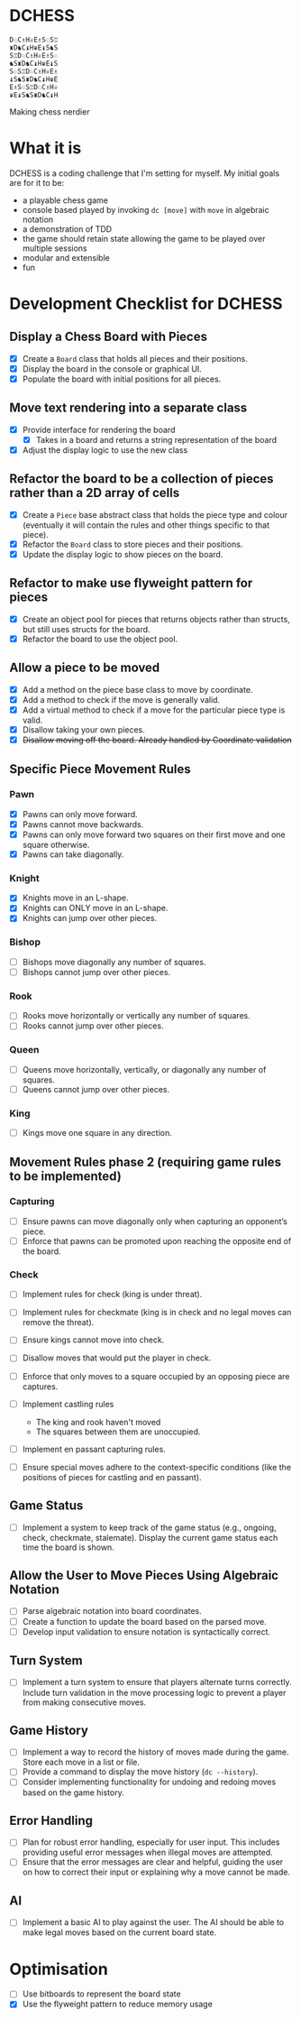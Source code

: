# DCHESS

```
D♘C♗H♕E♗S♘S♖
♜D♞C♝H♛E♝S♞S 
S♖D♘C♗H♕E♗S♘ 
♞S♜D♞C♝H♛E♝S
S♘S♖D♘C♗H♕E♗ 
♝S♞S♜D♞C♝H♛E 
E♗S♘S♖D♘C♗H♕ 
♛E♝S♞S♜D♞C♝H
```

Making chess nerdier

# What it is

DCHESS is a coding challenge that I'm setting for myself.
My initial goals are for it to be:

- a playable chess game
- console based played by invoking `dc [move]` with `move` in algebraic notation
- a demonstration of TDD
- the game should retain state allowing the game to be played over multiple sessions
- modular and extensible
- fun

# Development Checklist for DCHESS

## Display a Chess Board with Pieces

- [x] Create a `Board` class that holds all pieces and their positions.
- [x] Display the board in the console or graphical UI.
- [x] Populate the board with initial positions for all pieces.

## Move text rendering into a separate class

- [X] Provide interface for rendering the board
    -  [X] Takes in a board and returns a string representation of the board
- [X] Adjust the display logic to use the new class

## Refactor the board to be a collection of pieces rather than a 2D array of cells

- [X] Create a `Piece` base abstract class that holds the piece type and colour (eventually it will contain the rules
  and other things specific to that piece).
- [X] Refactor the `Board` class to store pieces and their positions.
- [X] Update the display logic to show pieces on the board.

## Refactor to make use flyweight pattern for pieces

- [X] Create an object pool for pieces that returns objects rather than structs, but still uses structs for the board.
- [X] Refactor the board to use the object pool.

## Allow a piece to be moved

- [X] Add a method on the piece base class to move by coordinate.
- [X] Add a method to check if the move is generally valid.
- [X] Add a virtual method to check if a move for the particular piece type is valid.
- [X] Disallow taking your own pieces.
- [X] ~~Disallow moving off the board. Already handled by Coordinate validation~~

## Specific Piece Movement Rules

### Pawn

- [X] Pawns can only move forward.
- [X] Pawns cannot move backwards.
- [X] Pawns can only move forward two squares on their first move and one square otherwise.
- [X] Pawns can take diagonally.

### Knight

- [X] Knights move in an L-shape.
- [X] Knights can ONLY move in an L-shape.
- [X] Knights can jump over other pieces.

### Bishop

- [ ] Bishops move diagonally any number of squares.
- [ ] Bishops cannot jump over other pieces.

### Rook

- [ ] Rooks move horizontally or vertically any number of squares.
- [ ] Rooks cannot jump over other pieces.

### Queen

- [ ] Queens move horizontally, vertically, or diagonally any number of squares.
- [ ] Queens cannot jump over other pieces.

### King

- [ ] Kings move one square in any direction.

## Movement Rules phase 2 (requiring game rules to be implemented)

### Capturing

- [ ] Ensure pawns can move diagonally only when capturing an opponent’s piece.
- [ ] Enforce that pawns can be promoted upon reaching the opposite end of the board.

### Check

- [ ] Implement rules for check (king is under threat).
- [ ] Implement rules for checkmate (king is in check and no legal moves can remove the threat).
- [ ] Ensure kings cannot move into check.
- [ ] Disallow moves that would put the player in check.

- [ ] Enforce that only moves to a square occupied by an opposing piece are captures.
- [ ] Implement castling rules
    - The king and rook haven't moved
    - The squares between them are unoccupied.
- [ ] Implement en passant capturing rules.
- [ ] Ensure special moves adhere to the context-specific conditions (like the positions of pieces for castling and en
  passant).

## Game Status

- [ ] Implement a system to keep track of the game status (e.g., ongoing, check, checkmate, stalemate). Display the
  current game status each time the board is shown.

## Allow the User to Move Pieces Using Algebraic Notation

- [ ] Parse algebraic notation into board coordinates.
- [ ] Create a function to update the board based on the parsed move.
- [ ] Develop input validation to ensure notation is syntactically correct.

## Turn System

- [ ] Implement a turn system to ensure that players alternate turns correctly. Include turn validation in the move
  processing logic to prevent a player from making consecutive moves.

## Game History

- [ ] Implement a way to record the history of moves made during the game. Store each move in a list or file.
- [ ] Provide a command to display the move history (`dc --history`).
- [ ] Consider implementing functionality for undoing and redoing moves based on the game history.

## Error Handling

- [ ] Plan for robust error handling, especially for user input. This includes providing useful error messages when
  illegal moves are attempted.
- [ ] Ensure that the error messages are clear and helpful, guiding the user on how to correct their input or explaining
  why a move cannot be made.

## AI

- [ ] Implement a basic AI to play against the user. The AI should be able to make legal moves based on the current
  board
  state.

# Optimisation

- [ ] Use bitboards to represent the board state
- [X] Use the flyweight pattern to reduce memory usage